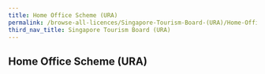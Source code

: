 ```yaml
---
title: Home Office Scheme (URA)
permalink: /browse-all-licences/Singapore-Tourism-Board-(URA)/Home-Office-Scheme-(URA)
third_nav_title: Singapore Tourism Board (URA)
---
```

## Home Office Scheme (URA)
